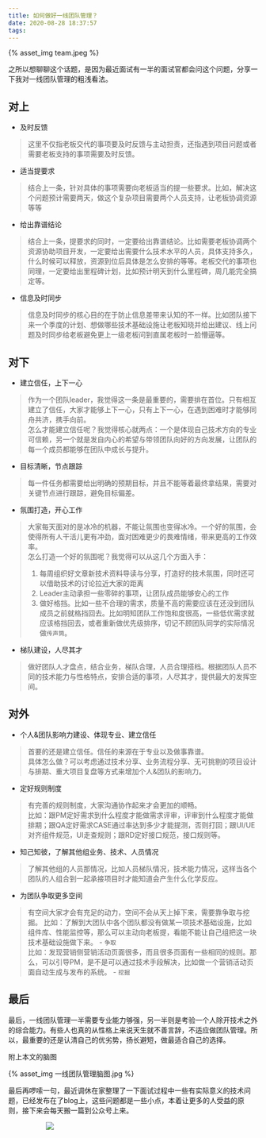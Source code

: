```yaml
---
title: 如何做好一线团队管理？
date: 2020-08-28 18:37:57
tags:
---
```


{% asset_img team.jpeg %}

之所以想聊聊这个话题，是因为最近面试有一半的面试官都会问这个问题，分享一下我对一线团队管理的粗浅看法。

## 对上

- 及时反馈
> 这里不仅指老板交代的事项要及时反馈与主动担责，还指遇到项目问题或者需要老板支持的事项需要及时反馈。

- 适当提要求
> 结合上一条，针对具体的事项需要向老板适当的提一些要求。比如，解决这个问题预计需要两天，做这个复杂项目需要两个人员支持，让老板协调资源等等

- 给出靠谱结论
> 结合上一条，提要求的同时，一定要给出靠谱结论。比如需要老板协调两个资源协助项目开发，一定要给出需要什么技术水平的人员，具体支持多久，什么时候可以释放，资源到位后具体是怎么安排的等等。老板交代的事项也同理，一定要给出里程碑计划，比如预计明天到什么里程碑，周几能完全搞定等。

- 信息及时同步
> 信息及时同步的核心目的在于防止信息差带来认知的不一样。比如团队接下来一个季度的计划、想做哪些技术基础设施让老板知晓并给出建议、线上问题及时同步给老板避免更上一级老板问到直属老板时一脸懵逼等。

## 对下

- 建立信任，上下一心
> 作为一个团队leader，我觉得这一条是最重要的，需要排在首位。只有相互建立了信任，大家才能够上下一心，只有上下一心，在遇到困难时才能够同舟共济，携手向前。  
> 怎么才能建立信任呢？我觉得核心就两点：一个是体现自己技术方向的专业可信赖，另一个就是发自内心的希望与带领团队向好的方向发展，让团队的每一个成员都能够在团队中成长与提升。

- 目标清晰，节点跟踪
> 每一件任务都需要给出明确的预期目标，并且不能等着最终拿结果，需要对关键节点进行跟踪，避免目标偏差。

- 氛围打造，开心工作
> 大家每天面对的是冰冷的机器，不能让氛围也变得冰冷。一个好的氛围，会使得所有人干活儿更有冲劲，面对困难更少的畏难情绪，带来更高的工作效率。  
> 怎么打造一个好的氛围呢？我觉得可以从这几个方面入手：
> 1. 每周组织好文章新技术资料导读与分享，打造好的技术氛围，同时还可以借助技术的讨论拉近大家的距离
> 2. Leader主动承担一些零碎的事项，让团队成员能够安心的工作
> 3. 做好格挡。比如一些不合理的需求，质量不高的需要应该在还没到团队成员之前就格挡回去。比如明知团队工作饱和度很高，一些低优需求就应该格挡回去，或者重新做优先级排序，切记不顾团队同学的实际情况做`传声筒`。


- 梯队建设，人尽其才
> 做好团队人才盘点，结合业务，梯队合理，人员合理搭档。根据团队人员不同的技术能力与性格特点，安排合适的事项，人尽其才，提供最大的发挥空间。

## 对外

- 个人&团队影响力建设、体现专业、建立信任
> 首要的还是建立信任。信任的来源在于专业以及做事靠谱。  
> 具体怎么做？可以考虑通过技术分享、业务流程分享、无可挑剔的项目设计与排期、重大项目复盘等方式来增加个人&团队的影响力。

- 定好规则制度
> 有完善的规则制度，大家沟通协作起来才会更加的顺畅。  
> 比如：跟PM定好需求到什么程度才能做需求评审，评审到什么程度才能做排期；跟QA定好需求CASE通过率达到多少才能提测，否则打回；跟UI/UE对齐组件规范，UI走查规则；跟RD定好接口规范，接口规则等。

- 知己知彼，了解其他组业务、技术、人员情况
> 了解其他组的人员那情况，比如人员梯队情况，技术能力情况，这样当各个团队的人组合到一起承接项目时才能知道会产生什么化学反应。

- 为团队争取更多空间
> 有空间大家才会有充足的动力，空间不会从天上掉下来，需要靠争取与挖掘。
> 比如：了解到大团队中各个团队都没有做某一项技术基础设施，比如组件库、性能监控等，那么可以主动向老板提，看能不能让自己组把这一块技术基础设施做下来。 - `争取`  
> 比如：发现营销侧营销活动页面很多，而且很多页面有一些相同的规则。那么，可以引导PM，是不是可以通过技术手段解决，比如做一个营销活动页面自动生成与发布的系统。 - `挖掘`  


## 最后
最后，一线团队管理一半需要专业能力够强，另一半则是考验一个人除开技术之外的综合能力。有些人也真的从性格上来说天生就不善言辞，不适应做团队管理。所以，最重要的还是认清自己的优劣势，扬长避短，做最适合自己的选择。

附上本文的脑图

{% asset_img 一线团队管理脑图.jpg %}

最后再啰嗦一句，最近调休在家整理了一下面试过程中一些有实际意义的技术问题，已经发布在了blog上，这些问题都是一些小点，本着让更多的人受益的原则，接下来会每天搬一篇到公众号上来。

<div style="width:70%;margin:auto">
<img src='http://muchstudy.com/2020/04/04/%E8%81%8A%E8%81%8A%E4%B8%80%E7%BA%BF%E5%BC%80%E5%8F%91%E7%9A%84%E5%9F%BA%E6%9C%AC%E7%B4%A0%E5%85%BB/%E5%85%AC%E4%BC%97%E5%8F%B7%E4%BA%8C%E7%BB%B4%E7%A0%81.gif'>
</div>
